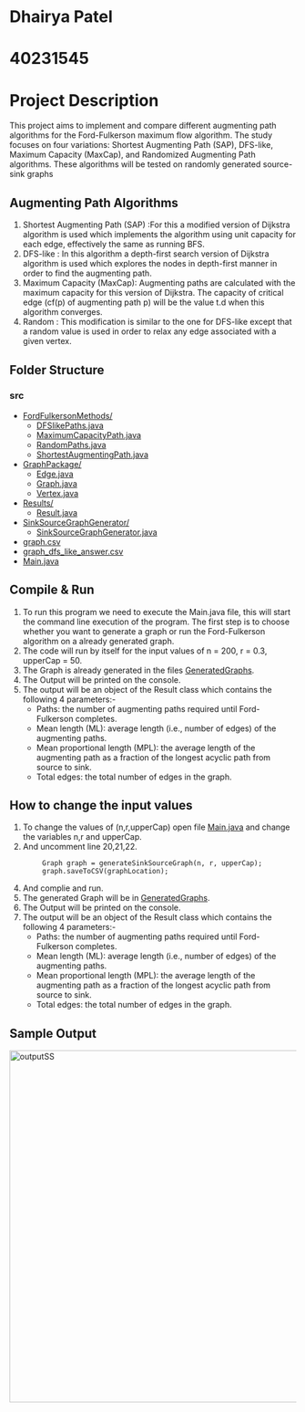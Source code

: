 
# Dhairya Patel
# 40231545

# Project Description 

This project aims to implement and compare different augmenting path algorithms for the Ford-Fulkerson maximum flow algorithm. The study focuses on four variations: Shortest Augmenting Path (SAP), DFS-like, Maximum Capacity (MaxCap), and Randomized Augmenting Path algorithms. These algorithms will be tested on randomly generated source-sink graphs



## Augmenting Path Algorithms 
1. Shortest Augmenting Path (SAP) :For this a modified version of Dijkstra algorithm is used which implements the algorithm using unit capacity for each edge, effectively the same as running BFS.
2. DFS-like : In this algorithm a depth-first search version of Dijkstra algorithm is used which explores the nodes in depth-first manner in order to find the augmenting path.
3. Maximum Capacity (MaxCap): Augmenting paths are calculated with the maximum capacity for this version of Dijkstra. The capacity of critical edge (cf(p) of augmenting path p) will be the value t.d when this algorithm converges.
4. Random : This modification is similar to the one for DFS-like except that a random value is used in order to relax any edge associated with a given vertex. 


## Folder Structure

### src

* [FordFulkersonMethods/](./src/FordFulkersonMethods)
  * [DFSlikePaths.java](./src/FordFulkersonMethods/DFSlikePaths.java)
  * [MaximumCapacityPath.java](./src/FordFulkersonMethods/MaximumCapacityPath.java)
  * [RandomPaths.java](./src/FordFulkersonMethods/RandomPaths.java)
  * [ShortestAugmentingPath.java](./src/FordFulkersonMethods/ShortestAugmentingPath.java)
* [GraphPackage/](./src/GraphPackage)
  * [Edge.java](./src/GraphPackage/Edge.java)
  * [Graph.java](./src/GraphPackage/Graph.java)
  * [Vertex.java](./src/GraphPackage/Vertex.java)
* [Results/](./src/Results)
  * [Result.java](./src/Results/Result.java)
* [SinkSourceGraphGenerator/](./src/SinkSourceGraphGenerator)
  * [SinkSourceGraphGenerator.java](./src/SinkSourceGraphGenerator/SinkSourceGraphGenerator.java)
* [graph.csv](./src/graph.csv)
* [graph_dfs_like_answer.csv](./src/graph_dfs_like_answer.csv)
* [Main.java](./src/Main.java)



## Compile & Run

1. To run this program we need to execute the Main.java file, this will start the command line execution of the program. The first step is to choose whether you want to generate a graph or run the Ford-Fulkerson algorithm on a already generated graph.
2. The code will run by itself for the input values of n = 200, r = 0.3, upperCap = 50.
3. The Graph is already generated in the files [GeneratedGraphs](./GeneratedGraphs).
4. The Output will be printed on the console.
5. The output will be an object of the Result class which contains the following 4 parameters:-
   * Paths: the number of augmenting paths required until Ford-Fulkerson completes.
   * Mean length (ML): average length (i.e., number of edges) of the augmenting paths.
   * Mean proportional length (MPL): the average length of the augmenting path as a fraction of the longest acyclic path from source to sink.
   * Total edges: the total number of edges in the graph.


## How to change the input values 

1. To change the values of (n,r,upperCap) open file [Main.java](./src/Main.java) and change the variables n,r and upperCap.
2. And uncomment line 20,21,22.
```
        Graph graph = generateSinkSourceGraph(n, r, upperCap);
        graph.saveToCSV(graphLocation);
```
4. And complie and run.
5. The generated Graph will be in [GeneratedGraphs](./GeneratedGraphs).
6. The Output will be printed on the console.
7. The output will be an object of the Result class which contains the following 4 parameters:-
   * Paths: the number of augmenting paths required until Ford-Fulkerson completes.
   * Mean length (ML): average length (i.e., number of edges) of the augmenting paths.
   * Mean proportional length (MPL): the average length of the augmenting path as a fraction of the longest acyclic path from source to sink.
   * Total edges: the total number of edges in the graph.


## Sample Output

<img width="617" alt="outputSS" src="https://github.com/AAA530/FordFulkersonMethods/assets/45384186/a892a2c1-1e79-41c9-8895-75422b18be1f">

